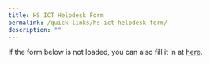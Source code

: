 ```yaml
---
title: HS ICT Helpdesk Form
permalink: /quick-links/hs-ict-helpdesk-form/
description: ""
---
```

If the form below is not loaded, you can also fill it in at [here](https://form.gov.sg/5e411c92366d6a0011c76b50).

